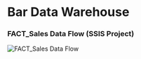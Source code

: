 # Bar Data Warehouse
### FACT_Sales Data Flow (SSIS Project)
![FACT_Sales Data Flow](https://github.com/FangLee2003/Bar-Data-Warehouse/assets/75077747/1aca6bf5-f250-4d62-98fe-5ae44c688f51)
